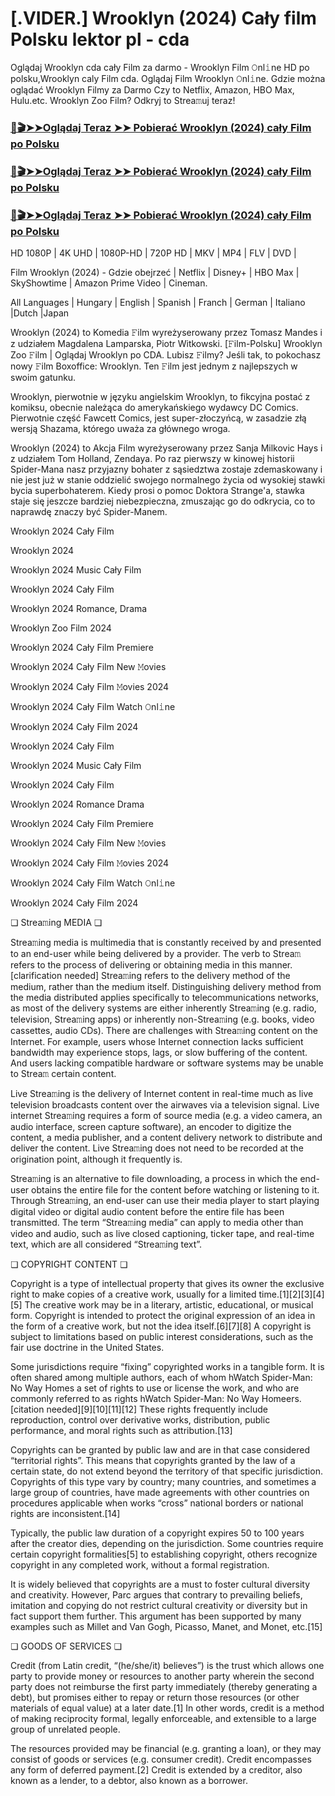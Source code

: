 # [.VIDER.] Wrooklyn (2024) Cały film Polsku lektor pl - cda

Oglądaj Wrooklyn cda cały Film za darmo - Wrooklyn Film 𝙾nl𝚒ne HD po polsku,Wrooklyn caly Film cda. Oglądaj Film Wrooklyn 𝙾nl𝚒ne. Gdzie można oglądać Wrooklyn Filmy za Darmo Czy to Netflix, Amazon, HBO Max, Hulu.etc. Wrooklyn Zoo Film? Odkryj to Strea𝚖uj teraz!

### [📀🎬➤➤Oglądaj Teraz ➤➤ Pobierać Wrooklyn (2024) cały Film po Polsku](https://love-4k.com/pl/movie/1270766/wrooklyn-zoo-gitcodepl)

### [📀🎬➤➤Oglądaj Teraz ➤➤ Pobierać Wrooklyn (2024) cały Film po Polsku](https://love-4k.com/pl/movie/1270766/wrooklyn-zoo-gitcodepl)

### [📀🎬➤➤Oglądaj Teraz ➤➤ Pobierać Wrooklyn (2024) cały Film po Polsku](https://love-4k.com/pl/movie/1270766/wrooklyn-zoo-gitcodepl)

HD 1080P | 4K UHD | 1080P-HD | 720P HD | MKV | MP4 | FLV | DVD |

Film Wrooklyn (2024) - Gdzie obejrzeć | Netflix | Disney+ | HBO Max | SkyShowtime | Amazon Prime Video | Cineman.

All Languages | Hungary | English | Spanish | Franch | German | Italiano |Dutch |Japan

Wrooklyn (2024) to Komedia 𝙵ilm wyreżyserowany przez Tomasz Mandes i z udziałem Magdalena Lamparska, Piotr Witkowski. [𝙵ilm-Polsku] Wrooklyn Zoo 𝙵ilm | Oglądaj Wrooklyn  po CDA. Lubisz 𝙵ilmy? Jeśli tak, to pokochasz nowy 𝙵ilm Boxoffice: Wrooklyn. Ten 𝙵ilm jest jednym z najlepszych w swoim gatunku.

Wrooklyn, pierwotnie w języku angielskim Wrooklyn, to fikcyjna postać z komiksu, obecnie należąca do amerykańskiego wydawcy DC Comics. Pierwotnie część Fawcett Comics, jest super-złoczyńcą, w zasadzie złą wersją Shazama, którego uważa za głównego wroga.

Wrooklyn (2024) to Akcja Film wyreżyserowany przez Sanja Milkovic Hays i z udziałem Tom Holland, Zendaya. Po raz pierwszy w kinowej historii Spider-Mana nasz przyjazny bohater z sąsiedztwa zostaje zdemaskowany i nie jest już w stanie oddzielić swojego normalnego życia od wysokiej stawki bycia superbohaterem. Kiedy prosi o pomoc Doktora Strange'a, stawka staje się jeszcze bardziej niebezpieczna, zmuszając go do odkrycia, co to naprawdę znaczy być Spider-Manem.

Wrooklyn 2024 Cały Film

Wrooklyn 2024

Wrooklyn 2024 Music Cały Film

Wrooklyn 2024 Cały Film

Wrooklyn 2024 Romance, Drama

Wrooklyn Zoo Film 2024

Wrooklyn 2024 Cały Film Premiere

Wrooklyn 2024 Cały Film New 𝙼ovies

Wrooklyn 2024 Cały Film 𝙼ovies 2024

Wrooklyn 2024 Cały Film Watch 𝙾nl𝚒ne

Wrooklyn 2024 Cały Film 2024

Wrooklyn 2024 Cały Film

Wrooklyn 2024 Music Cały Film

Wrooklyn 2024 Cały Film

Wrooklyn 2024 Romance Drama

Wrooklyn 2024 Cały Film Premiere

Wrooklyn 2024 Cały Film New 𝙼ovies

Wrooklyn 2024 Cały Film 𝙼ovies 2024

Wrooklyn 2024 Cały Film Watch 𝙾nl𝚒ne

Wrooklyn 2024 Cały Film 2024

❏ Strea𝚖ing MEDIA ❏

Strea𝚖ing media is multimedia that is constantly received by and presented to an end-user while being delivered by a provider. The verb to Strea𝚖 refers to the process of delivering or obtaining media in this manner.[clarification needed] Strea𝚖ing refers to the delivery method of the medium, rather than the medium itself. Distinguishing delivery method from the media distributed applies specifically to telecommunications networks, as most of the delivery systems are either inherently Strea𝚖ing (e.g. radio, television, Strea𝚖ing apps) or inherently non-Strea𝚖ing (e.g. books, video cassettes, audio CDs). There are challenges with Strea𝚖ing content on the Internet. For example, users whose Internet connection lacks sufficient bandwidth may experience stops, lags, or slow buffering of the content. And users lacking compatible hardware or software systems may be unable to Strea𝚖 certain content.

Live Strea𝚖ing is the delivery of Internet content in real-time much as live television broadcasts content over the airwaves via a television signal. Live internet Strea𝚖ing requires a form of source media (e.g. a video camera, an audio interface, screen capture software), an encoder to digitize the content, a media publisher, and a content delivery network to distribute and deliver the content. Live Strea𝚖ing does not need to be recorded at the origination point, although it frequently is.

Strea𝚖ing is an alternative to file downloading, a process in which the end-user obtains the entire file for the content before watching or listening to it. Through Strea𝚖ing, an end-user can use their media player to start playing digital video or digital audio content before the entire file has been transmitted. The term “Strea𝚖ing media” can apply to media other than video and audio, such as live closed captioning, ticker tape, and real-time text, which are all considered “Strea𝚖ing text”.

❏ COPYRIGHT CONTENT ❏

Copyright is a type of intellectual property that gives its owner the exclusive right to make copies of a creative work, usually for a limited time.[1][2][3][4][5] The creative work may be in a literary, artistic, educational, or musical form. Copyright is intended to protect the original expression of an idea in the form of a creative work, but not the idea itself.[6][7][8] A copyright is subject to limitations based on public interest considerations, such as the fair use doctrine in the United States.

Some jurisdictions require “fixing” copyrighted works in a tangible form. It is often shared among multiple authors, each of whom hWatch Spider-Man: No Way Homes a set of rights to use or license the work, and who are commonly referred to as rights hWatch Spider-Man: No Way Homeers.[citation needed][9][10][11][12] These rights frequently include reproduction, control over derivative works, distribution, public performance, and moral rights such as attribution.[13]

Copyrights can be granted by public law and are in that case considered “territorial rights”. This means that copyrights granted by the law of a certain state, do not extend beyond the territory of that specific jurisdiction. Copyrights of this type vary by country; many countries, and sometimes a large group of countries, have made agreements with other countries on procedures applicable when works “cross” national borders or national rights are inconsistent.[14]

Typically, the public law duration of a copyright expires 50 to 100 years after the creator dies, depending on the jurisdiction. Some countries require certain copyright formalities[5] to establishing copyright, others recognize copyright in any completed work, without a formal registration.

It is widely believed that copyrights are a must to foster cultural diversity and creativity. However, Parc argues that contrary to prevailing beliefs, imitation and copying do not restrict cultural creativity or diversity but in fact support them further. This argument has been supported by many examples such as Millet and Van Gogh, Picasso, Manet, and Monet, etc.[15]

❏ GOODS OF SERVICES ❏

Credit (from Latin credit, “(he/she/it) believes”) is the trust which allows one party to provide money or resources to another party wherein the second party does not reimburse the first party immediately (thereby generating a debt), but promises either to repay or return those resources (or other materials of equal value) at a later date.[1] In other words, credit is a method of making reciprocity formal, legally enforceable, and extensible to a large group of unrelated people.

The resources provided may be financial (e.g. granting a loan), or they may consist of goods or services (e.g. consumer credit). Credit encompasses any form of deferred payment.[2] Credit is extended by a creditor, also known as a lender, to a debtor, also known as a borrower.
